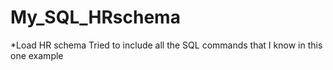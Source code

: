 # My_SQL_HRschema
*Load HR schema
Tried to include all the SQL commands that I know in this one example 

